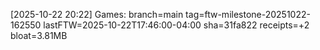 [2025-10-22 20:22] Games: branch=main tag=ftw-milestone-20251022-162550 lastFTW=2025-10-22T17:46:00-04:00 sha=31fa822 receipts=+2 bloat=3.81MB

